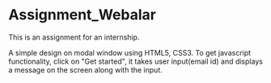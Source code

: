 # Assignment_Webalar
This is an assignment for an internship.

A simple design on modal window using HTML5, CSS3.
To get javascript functionality, click on "Get started", it takes user input(email id) and displays a message on the screen along with the input.
